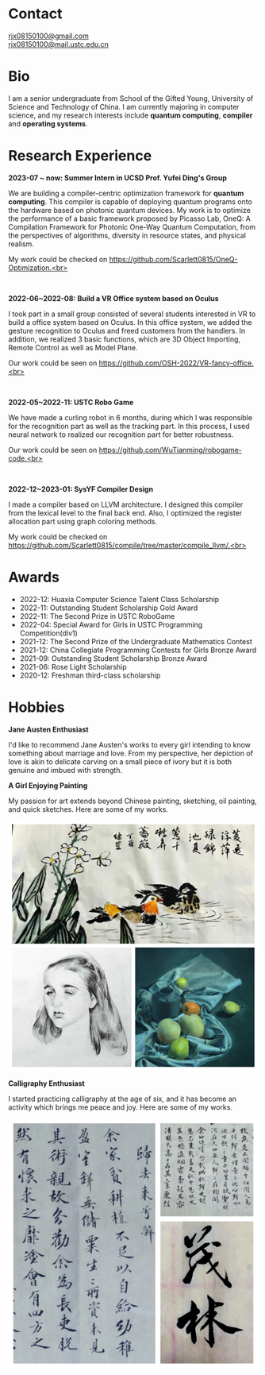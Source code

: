 # Contact
rjx08150100@gmail.com<br>
rjx08150100@mail.ustc.edu.cn

# Bio

I am a senior undergraduate from School of the Gifted Young, University of Science and Technology of China. I am currently majoring in computer science, and my research interests include **quantum computing**, **compiler** and **operating systems**.

# Research Experience

**2023-07 ~ now: Summer Intern in UCSD Prof. Yufei Ding's Group**<br>

We are building a compiler-centric optimization framework for **quantum computing**. This compiler is capable of  deploying quantum programs onto the hardware based on photonic quantum devices. My work is to optimize the performance of a basic framework proposed by Picasso Lab, OneQ: A Compilation Framework for Photonic One-Way Quantum Computation, from the perspectives of algorithms, diversity in resource states, and physical realism.<br>

My work could be checked on https://github.com/Scarlett0815/OneQ-Optimization.<br>

<br>

**2022-06~2022-08: Build a VR Office system based on Oculus**<br>

I took part in a small group consisted of several students interested in VR to build a office system based on Oculus. In this office system, we added the gesture recognition to Oculus and freed customers from the handlers. In addition, we realized 3 basic functions, which are 3D Object Importing, Remote Control as well as Model Plane.<br>

Our work could be seen on https://github.com/OSH-2022/VR-fancy-office.<br>

<br>

**2022-05~2022-11: USTC Robo Game**<br>

We have made a curling robot in 6 months, during which I was responsible for the recognition part as well as the tracking part. In this process, I used neural network to realized our recognition part for better robustness.<br>

Our work could be seen on https://github.com/WuTianming/robogame-code.<br>

<br>

**2022-12~2023-01: SysYF Compiler Design**<br>

I made a compiler based on LLVM architecture. I designed this compiler from the lexical level to the
final back end.  Also, I  optimized the register allocation part using graph coloring methods.<br>

My work could be checked on https://github.com/Scarlett0815/compile/tree/master/compile_llvm/.<br>

# Awards

* 2022-12: Huaxia Computer Science Talent Class Scholarship 
* 2022-11: Outstanding Student Scholarship Gold Award
* 2022-11: The Second Prize in USTC RoboGame
* 2022-04: Special Award for Girls in USTC Programming Competition(div1)
* 2021-12: The Second Prize of the Undergraduate Mathematics Contest
* 2021-12: China Collegiate Programming Contests for Girls Bronze Award
* 2021-09: Outstanding Student Scholarship Bronze Award
* 2021-06: Rose Light Scholarship
* 2020-12: Freshman third-class scholarship

# Hobbies

**Jane Austen Enthusiast**

I'd like to recommend Jane Austen's works to every girl intending to know something about marriage and love.  From my perspective, her depiction of love is akin to delicate carving on a small piece of ivory but it is both genuine and imbued with strength.

**A Girl Enjoying Painting**

My passion for art extends beyond Chinese painting, sketching, oil painting, and quick sketches. Here are some of my works.

![image-20230907170321147](pictures/1.png)

**Calligraphy Enthusiast**

I started practicing calligraphy at the age of six, and it has become an activity which brings me peace and joy. Here are some of my works.

![image-20230907170321147](pictures/2.jpg)
